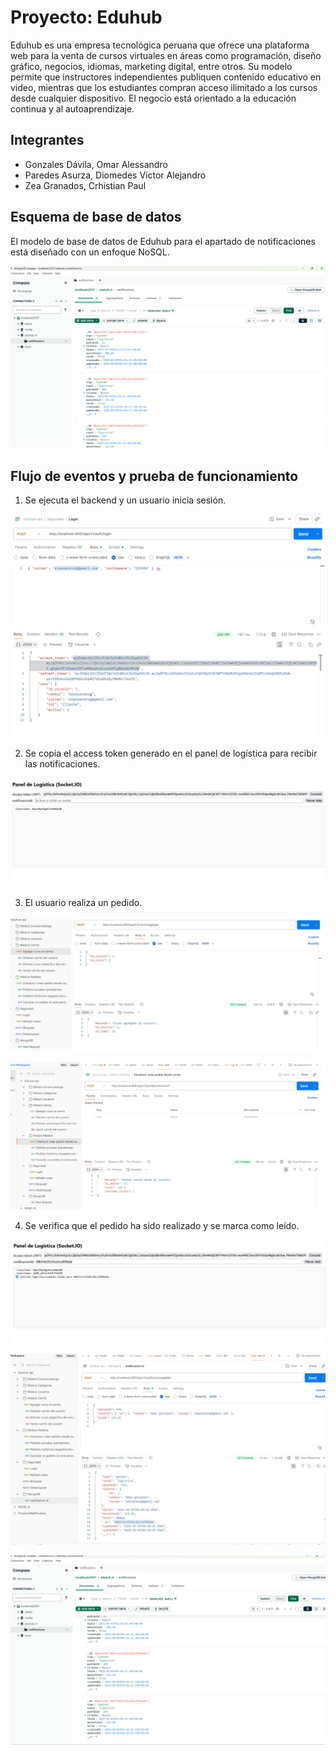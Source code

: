 # Proyecto: Eduhub
Eduhub es una empresa tecnológica peruana que ofrece una plataforma web para la venta de cursos virtuales en áreas como programación, diseño gráfico, negocios, idiomas, marketing digital, entre otros. Su modelo permite que instructores independientes publiquen contenido educativo en video, mientras que los estudiantes compran acceso ilimitado a los cursos desde cualquier dispositivo. El negocio está orientado a la educación continua y al autoaprendizaje.

## Integrantes
- Gonzales Dávila, Omar Alessandro 
- Paredes Asurza, Diomedes Víctor Alejandro 
- Zea Granados, Crhistian Paul

## Esquema de base de datos
El modelo de base de datos de Eduhub para el apartado de notificaciones está diseñado con un enfoque NoSQL.

![Imagen de ejemplo del proyecto](assets/1.jpg)

## Flujo de eventos y prueba de funcionamiento
1. Se ejecuta el backend y un usuario inicia sesión.

![Imagen de ejemplo del proyecto](assets/4.jpg)

2. Se copia el access token generado en el panel de logística para recibir las notificaciones.

![Imagen de ejemplo del proyecto](assets/2.jpg)

3. El usuario realiza un pedido.

![Imagen de ejemplo del proyecto](assets/5.jpg)

![Imagen de ejemplo del proyecto](assets/6.jpg)

4. Se verifica que el pedido ha sido realizado y se marca como leído.

![Imagen de ejemplo del proyecto](assets/3.jpg)

![Imagen de ejemplo del proyecto](assets/7.jpg)

![Imagen de ejemplo del proyecto](assets/8.jpg)
